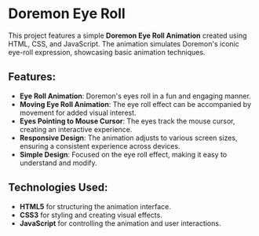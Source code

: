 # **Doremon Eye Roll**

This project features a simple **Doremon Eye Roll Animation** created using HTML, CSS, and JavaScript. The animation simulates Doremon's iconic eye-roll expression, showcasing basic animation techniques.

## **Features**:
- **Eye Roll Animation**: Doremon's eyes roll in a fun and engaging manner.
- **Moving Eye Roll Animation**: The eye roll effect can be accompanied by movement for added visual interest.
- **Eyes Pointing to Mouse Cursor**: The eyes track the mouse cursor, creating an interactive experience.
- **Responsive Design**: The animation adjusts to various screen sizes, ensuring a consistent experience across devices.
- **Simple Design**: Focused on the eye roll effect, making it easy to understand and modify.

## **Technologies Used**:
- **HTML5** for structuring the animation interface.
- **CSS3** for styling and creating visual effects.
- **JavaScript** for controlling the animation and user interactions.
